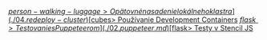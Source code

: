 [$person-walking-luggage> Opätovné nasadenie lokálneho klastra](./04.redeploy-cluster)
[$cubes> Používanie Development Containers](./01.development-containers.md)
[$flask> Testovanie s Puppeteerom](./02.puppeteer.md)
[$flask> Testy v Stencil JS](./03.testing-stencil.md)
